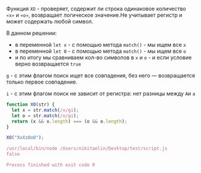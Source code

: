 Функция `XO` - проверяет, содержит ли строка одинаковое количество `«x»` и `«o»`, возвращает логическое значение.Не учитывает регистр и может содержать любой символ.

В данном решении:

- в переменной `let x` - с помощью метода `match()` - мы ищем все `x`
- в переменной `let 0` - с помощью метода `match()` - мы ищем все `o`
- и по итогу мы сравниваем кол-во символов в `x` и `o` - и если условие верно возвращается `true`

`g` - c этим флагом поиск ищет все совпадения, без него — возвращается только первое совпадение.

`i` - с этим флагом поиск не зависит от регистра: нет разницы между `A`и `a`

```JavaScript
function XO(str) {
  let x = str.match(/x/gi);
  let o = str.match(/o/gi);
  return (x && x.length) === (o && o.length);
}

XO("XxXzOoO");
```

```JavaScript
/usr/local/bin/node /Users/nikitaelin/Desktop/test/script.js
false

Process finished with exit code 0
```